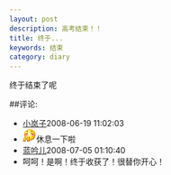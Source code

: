 ```yaml
---
layout: post
description: 高考结束！！
title: 终于... 
keywords: 结束
category: diary
---
```

终于结束了呢 


##评论:
- [小岚子](http://user.qzone.qq.com/347123766)<time>2008-06-19 11:02:03</time>
- ![](/images/e142.gif)休息一下啦
- [蓝吟儿](http://user.qzone.qq.com/530263866)<time>2008-07-05 01:10:40</time>
- 呵呵！是啊！终于收获了！很替你开心！
